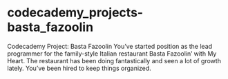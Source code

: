 # codecademy_projects-basta_fazoolin
Codecademy Project: Basta Fazoolin
You’ve started position as the lead programmer for the family-style Italian restaurant Basta Fazoolin’ with My Heart. The restaurant has been doing fantastically and seen a lot of growth lately. You’ve been hired to keep things organized.


